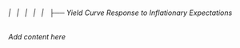 ###### |   |   |   |   |   ├── Yield Curve Response to Inflationary Expectations

*Add content here*